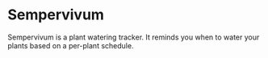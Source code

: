 # Sempervivum

Sempervivum is a plant watering tracker. It reminds you when to water your
plants based on a per-plant schedule.
